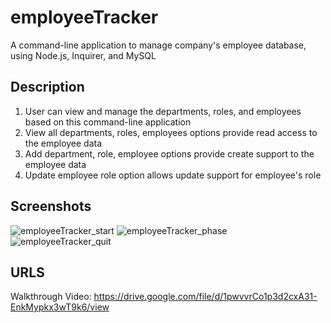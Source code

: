 # employeeTracker
 A command-line application to manage company's employee database, using Node.js, Inquirer, and MySQL
 
 
## Description
1) User can view and manage the departments, roles, and employees based on this command-line application
2) View all departments, roles, employees options provide read access to the employee data
3) Add department, role, employee options provide create support to the employee data
4) Update employee role option allows update support for employee's role

## Screenshots
![employeeTracker_start](https://user-images.githubusercontent.com/109004012/193436575-1f6e4c32-01c2-41ef-8448-c63074488865.png)
![employeeTracker_phase](https://user-images.githubusercontent.com/109004012/193436623-e544a79c-6f35-47ed-8bbd-0017ca5b9d7b.png)
![employeeTracker_quit](https://user-images.githubusercontent.com/109004012/193436621-81ecdc5b-a077-443c-87b0-c2831c50b7fc.png)


## URLS
Walkthrough Video: https://drive.google.com/file/d/1pwvvrCo1p3d2cxA31-EnkMypkx3wT9k6/view

